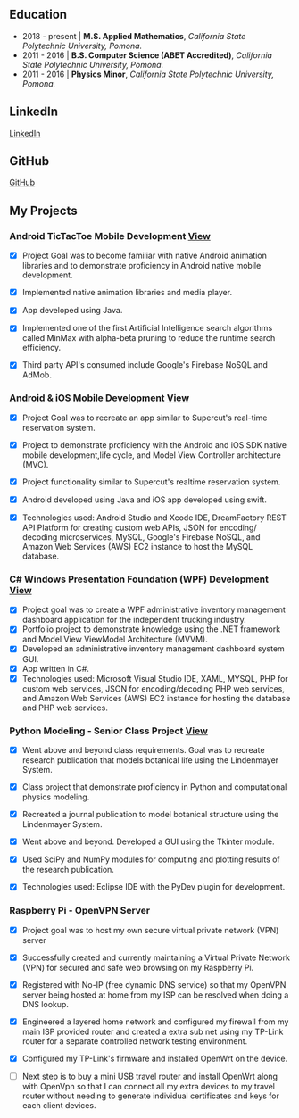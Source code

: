 ## Education

- 2018 - present | **M.S. Applied Mathematics**, *California State Polytechnic University, Pomona.*
- 2011 - 2016 | **B.S. Computer Science (ABET Accredited)**, *California State Polytechnic University, Pomona.*
- 2011 - 2016 | **Physics Minor**, *California State Polytechnic University, Pomona.*

## LinkedIn
[LinkedIn](https://www.linkedin.com/in/gnmartinez)

## GitHub
[GitHub](https://www.github.com/gmar1274)

## My Projects

### Android TicTacToe Mobile Development [View](https://github.com/gmar1274/Mobile_AI_TicTacToe/wiki)

- [x] Project Goal was to become familiar with native Android animation libraries and to demonstrate proficiency in Android native mobile development.

- [x] Implemented native animation libraries and media player.

- [x] App developed using Java.

- [x] Implemented one of the first Artificial Intelligence search algorithms called MinMax with alpha-beta pruning to reduce the runtime search efficiency.

- [x] Third party API's consumed include Google's Firebase NoSQL and AdMob.


### Android & iOS Mobile Development [View](https://github.com/gmar1274/Android-Firebase)

- [x] Project Goal was to recreate an app similar to Supercut's real-time reservation system.

- [x] Project to demonstrate proficiency with the Android and iOS SDK native mobile development,life cycle, and Model View Controller architecture (MVC).

- [x] Project functionality similar to Supercut's realtime reservation system.

- [x] Android developed using Java and iOS app developed using swift.

- [x] Technologies used: Android Studio and Xcode IDE, DreamFactory REST API Platform for creating custom web APIs, JSON for encoding/ decoding microservices, MySQL, Google's Firebase NoSQL, and Amazon Web Services (AWS) EC2 instance to host the MySQL database.

### C\# Windows Presentation Foundation (WPF) Development [View](https://github.com/gmar1274/FTNTransport)

- [x] Project goal was to create a WPF administrative inventory management dashboard  application for the independent trucking industry.
- [x] Portfolio project to demonstrate knowledge using the .NET framework and Model View ViewModel Architecture (MVVM).
- [x] Developed an administrative inventory management dashboard system GUI.
- [x] App written in C\#.
- [x] Technologies used: Microsoft Visual Studio IDE, XAML, MYSQL, PHP for custom web services, JSON for encoding/decoding PHP web services, and Amazon Web Services (AWS) EC2 instance for hosting the database and PHP web services.

### Python Modeling - Senior Class Project [View](https://github.com/gmar1274/ComputationalBiologyPhy409Project)

- [x] Went above and beyond class requirements. Goal was to recreate research publication that models botanical life using the Lindenmayer System.

- [x] Class project that demonstrate proficiency in Python and computational physics modeling.

- [x] Recreated a journal publication to model botanical structure using the Lindenmayer System.

- [x] Went above and beyond. Developed a GUI using the Tkinter module.

- [x] Used SciPy and NumPy modules for computing and plotting results of the research publication.

- [x] Technologies used: Eclipse IDE with the PyDev plugin for development.

### Raspberry Pi - OpenVPN Server

- [x] Project goal was to host my own secure virtual private network (VPN) server
		
- [x] Successfully created and currently maintaining a Virtual Private Network (VPN) for secured and safe web browsing on my Raspberry Pi.
		
- [x] Registered with No-IP (free dynamic DNS service) so that my OpenVPN server being hosted at home from my ISP can be resolved when doing a DNS lookup.
		
- [x] Engineered a layered home network and configured my firewall from my main ISP provided router and created a extra sub net using my TP-Link router for a separate controlled network testing environment.
		
- [x] Configured my TP-Link's firmware and installed OpenWrt on the device.
    
- [ ] Next step is to buy a mini USB travel router and install OpenWrt along with OpenVpn so that I can connect all my extra devices to my travel router without needing to generate individual certificates and keys for each client devices.
